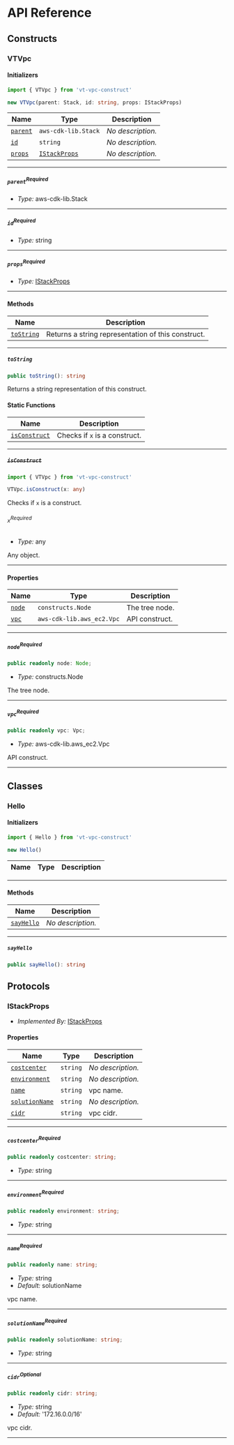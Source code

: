 # API Reference <a name="API Reference" id="api-reference"></a>

## Constructs <a name="Constructs" id="Constructs"></a>

### VTVpc <a name="VTVpc" id="vt-vpc-construct.VTVpc"></a>

#### Initializers <a name="Initializers" id="vt-vpc-construct.VTVpc.Initializer"></a>

```typescript
import { VTVpc } from 'vt-vpc-construct'

new VTVpc(parent: Stack, id: string, props: IStackProps)
```

| **Name** | **Type** | **Description** |
| --- | --- | --- |
| <code><a href="#vt-vpc-construct.VTVpc.Initializer.parameter.parent">parent</a></code> | <code>aws-cdk-lib.Stack</code> | *No description.* |
| <code><a href="#vt-vpc-construct.VTVpc.Initializer.parameter.id">id</a></code> | <code>string</code> | *No description.* |
| <code><a href="#vt-vpc-construct.VTVpc.Initializer.parameter.props">props</a></code> | <code><a href="#vt-vpc-construct.IStackProps">IStackProps</a></code> | *No description.* |

---

##### `parent`<sup>Required</sup> <a name="parent" id="vt-vpc-construct.VTVpc.Initializer.parameter.parent"></a>

- *Type:* aws-cdk-lib.Stack

---

##### `id`<sup>Required</sup> <a name="id" id="vt-vpc-construct.VTVpc.Initializer.parameter.id"></a>

- *Type:* string

---

##### `props`<sup>Required</sup> <a name="props" id="vt-vpc-construct.VTVpc.Initializer.parameter.props"></a>

- *Type:* <a href="#vt-vpc-construct.IStackProps">IStackProps</a>

---

#### Methods <a name="Methods" id="Methods"></a>

| **Name** | **Description** |
| --- | --- |
| <code><a href="#vt-vpc-construct.VTVpc.toString">toString</a></code> | Returns a string representation of this construct. |

---

##### `toString` <a name="toString" id="vt-vpc-construct.VTVpc.toString"></a>

```typescript
public toString(): string
```

Returns a string representation of this construct.

#### Static Functions <a name="Static Functions" id="Static Functions"></a>

| **Name** | **Description** |
| --- | --- |
| <code><a href="#vt-vpc-construct.VTVpc.isConstruct">isConstruct</a></code> | Checks if `x` is a construct. |

---

##### ~~`isConstruct`~~ <a name="isConstruct" id="vt-vpc-construct.VTVpc.isConstruct"></a>

```typescript
import { VTVpc } from 'vt-vpc-construct'

VTVpc.isConstruct(x: any)
```

Checks if `x` is a construct.

###### `x`<sup>Required</sup> <a name="x" id="vt-vpc-construct.VTVpc.isConstruct.parameter.x"></a>

- *Type:* any

Any object.

---

#### Properties <a name="Properties" id="Properties"></a>

| **Name** | **Type** | **Description** |
| --- | --- | --- |
| <code><a href="#vt-vpc-construct.VTVpc.property.node">node</a></code> | <code>constructs.Node</code> | The tree node. |
| <code><a href="#vt-vpc-construct.VTVpc.property.vpc">vpc</a></code> | <code>aws-cdk-lib.aws_ec2.Vpc</code> | API construct. |

---

##### `node`<sup>Required</sup> <a name="node" id="vt-vpc-construct.VTVpc.property.node"></a>

```typescript
public readonly node: Node;
```

- *Type:* constructs.Node

The tree node.

---

##### `vpc`<sup>Required</sup> <a name="vpc" id="vt-vpc-construct.VTVpc.property.vpc"></a>

```typescript
public readonly vpc: Vpc;
```

- *Type:* aws-cdk-lib.aws_ec2.Vpc

API construct.

---



## Classes <a name="Classes" id="Classes"></a>

### Hello <a name="Hello" id="vt-vpc-construct.Hello"></a>

#### Initializers <a name="Initializers" id="vt-vpc-construct.Hello.Initializer"></a>

```typescript
import { Hello } from 'vt-vpc-construct'

new Hello()
```

| **Name** | **Type** | **Description** |
| --- | --- | --- |

---

#### Methods <a name="Methods" id="Methods"></a>

| **Name** | **Description** |
| --- | --- |
| <code><a href="#vt-vpc-construct.Hello.sayHello">sayHello</a></code> | *No description.* |

---

##### `sayHello` <a name="sayHello" id="vt-vpc-construct.Hello.sayHello"></a>

```typescript
public sayHello(): string
```




## Protocols <a name="Protocols" id="Protocols"></a>

### IStackProps <a name="IStackProps" id="vt-vpc-construct.IStackProps"></a>

- *Implemented By:* <a href="#vt-vpc-construct.IStackProps">IStackProps</a>


#### Properties <a name="Properties" id="Properties"></a>

| **Name** | **Type** | **Description** |
| --- | --- | --- |
| <code><a href="#vt-vpc-construct.IStackProps.property.costcenter">costcenter</a></code> | <code>string</code> | *No description.* |
| <code><a href="#vt-vpc-construct.IStackProps.property.environment">environment</a></code> | <code>string</code> | *No description.* |
| <code><a href="#vt-vpc-construct.IStackProps.property.name">name</a></code> | <code>string</code> | vpc name. |
| <code><a href="#vt-vpc-construct.IStackProps.property.solutionName">solutionName</a></code> | <code>string</code> | *No description.* |
| <code><a href="#vt-vpc-construct.IStackProps.property.cidr">cidr</a></code> | <code>string</code> | vpc cidr. |

---

##### `costcenter`<sup>Required</sup> <a name="costcenter" id="vt-vpc-construct.IStackProps.property.costcenter"></a>

```typescript
public readonly costcenter: string;
```

- *Type:* string

---

##### `environment`<sup>Required</sup> <a name="environment" id="vt-vpc-construct.IStackProps.property.environment"></a>

```typescript
public readonly environment: string;
```

- *Type:* string

---

##### `name`<sup>Required</sup> <a name="name" id="vt-vpc-construct.IStackProps.property.name"></a>

```typescript
public readonly name: string;
```

- *Type:* string
- *Default:* solutionName

vpc name.

---

##### `solutionName`<sup>Required</sup> <a name="solutionName" id="vt-vpc-construct.IStackProps.property.solutionName"></a>

```typescript
public readonly solutionName: string;
```

- *Type:* string

---

##### `cidr`<sup>Optional</sup> <a name="cidr" id="vt-vpc-construct.IStackProps.property.cidr"></a>

```typescript
public readonly cidr: string;
```

- *Type:* string
- *Default:* '172.16.0.0/16'

vpc cidr.

---

